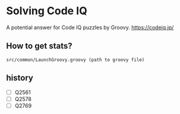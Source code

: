 # Solving Code IQ
A potential answer for Code IQ puzzles by Groovy.
https://codeiq.jp/

## How to get stats?
`src/common/LaunchGroovy.groovy (path to groovy file)`

## history
 - [ ] Q2561
 - [ ] Q2578
 - [ ] Q2769
